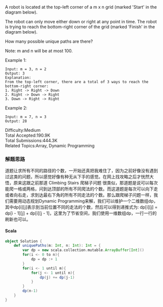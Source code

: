 A robot is located at the top-left corner of a m x n grid (marked 'Start' in the diagram below).

The robot can only move either down or right at any point in time. The robot is trying to reach the bottom-right corner of the grid (marked 'Finish' in the diagram below).

How many possible unique paths are there?

Note: m and n will be at most 100.

Example 1:
```
Input: m = 3, n = 2
Output: 3
Explanation:
From the top-left corner, there are a total of 3 ways to reach the bottom-right corner:
1. Right -> Right -> Down
2. Right -> Down -> Right
3. Down -> Right -> Right
```
Example 2:
```
Input: m = 7, n = 3
Output: 28
```

Difficulty:Medium  
Total Accepted:190.9K  
Total Submissions:444.3K  
Related Topics:Array, Dynamic Programming


### 解题思路
道题让求所有不同的路径的个数，一开始还真把我难住了，因为之前好像没有遇到过这类的问题，所以感觉好像有种无从下手的感觉。在网上找攻略之后才恍然大悟，原来这跟之前那道 Climbing Stairs 爬梯子问题 很类似，那道题是说可以每次能爬一格或两格，问到达顶部的所有不同爬法的个数。而这道题是每次可以向下走或者向右走，求到达最右下角的所有不同走法的个数。那么跟爬梯子问题一样，我们需要用动态规划Dynamic Programming来解，我们可以维护一个二维数组dp，其中dp[i][j]表示到当前位置不同的走法的个数，然后可以得到递推式为: dp[i][j] = dp[i - 1][j] + dp[i][j - 1]，这里为了节省空间，我们使用一维数组dp，一行一行的刷新也可以。
#### Scala
```scala
object Solution {
    def uniquePaths(m: Int, n: Int): Int = {
        var dp = new scala.collection.mutable.ArrayBuffer[Int]()
        for(i <- 0 to n){
            dp = dp :+ 1
        }
        for(i <- 1 until m){
            for(j <- 1 until n){
                dp(j) += dp(j-1)
            }
        }
        dp(n-1)
    }
}
```